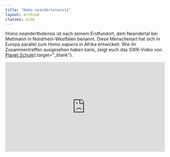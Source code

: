 ```yaml
---
title: "Homo neandertalensis"
layout: archive
classes: wide
---
```

*Homo neanderthalensis* ist nach seinem Erstfundort, dem Neandertal bei Mettmann in Nordrhein-Westfalen benannt. Diese Menschenart hat sich in Europa parallel zum *Homo sapiens* in Afrika entwickelt. Wie ihr Zusammentreffen ausgesehen haben kann, zeigt euch das SWR-Video von [Planet Schule](https://www.planet-schule.de/){:target="_blank"}.

<div style="position: relative; height: 0; overflow: hidden; padding-bottom: 56.25%;"><iframe src="https://www.planet-schule.de/sf/embed.php?source=sendung:11246&amp;in=1024&amp;out=1097" style="position: absolute; top:0; left: 0; width: 100%; height: 100%; overflow: hidden;" frameborder="0" scrolling="no" allow="autoplay" allowfullscreen></iframe></div>
